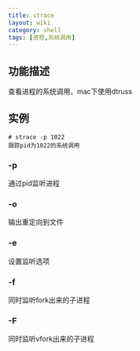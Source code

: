 ```yaml
---
title: strace
layout: wiki
category: shell
tags: [进程,系统调用]
---
```


## 功能描述

查看进程的系统调用，mac下使用dtruss

## 实例

~~~Text
# strace -p 1022
跟踪pid为1022的系统调用
~~~

### -p

通过pid监听进程

### -o

输出重定向到文件

### -e

设置监听选项

### -f

同时监听fork出来的子进程

### -F

同时监听vfork出来的子进程
